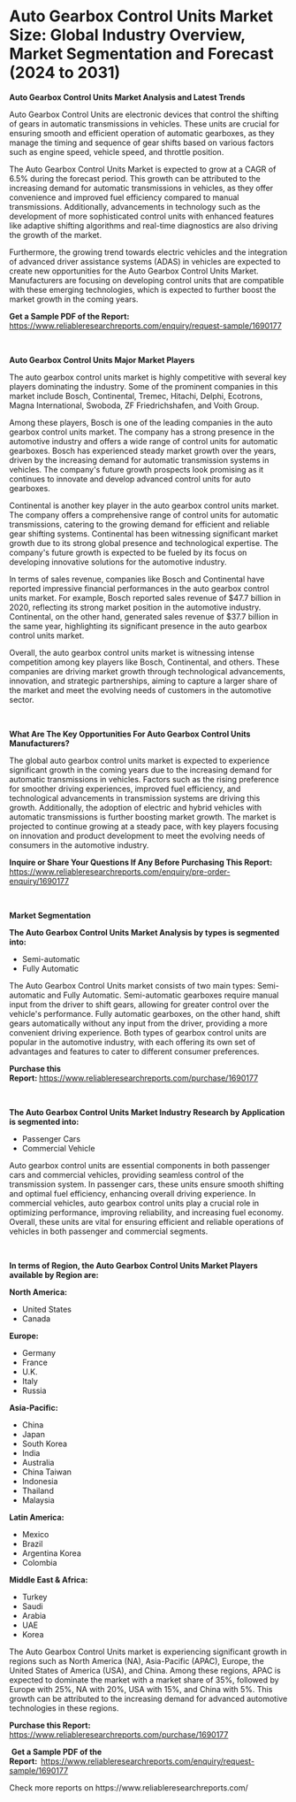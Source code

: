 <p><h1>Auto Gearbox Control Units Market Size: Global Industry Overview, Market Segmentation and Forecast (2024 to 2031)</h1></p><p><strong>Auto Gearbox Control Units Market Analysis and Latest Trends</strong></p>
<p><p>Auto Gearbox Control Units are electronic devices that control the shifting of gears in automatic transmissions in vehicles. These units are crucial for ensuring smooth and efficient operation of automatic gearboxes, as they manage the timing and sequence of gear shifts based on various factors such as engine speed, vehicle speed, and throttle position. </p><p>The Auto Gearbox Control Units Market is expected to grow at a CAGR of 6.5% during the forecast period. This growth can be attributed to the increasing demand for automatic transmissions in vehicles, as they offer convenience and improved fuel efficiency compared to manual transmissions. Additionally, advancements in technology such as the development of more sophisticated control units with enhanced features like adaptive shifting algorithms and real-time diagnostics are also driving the growth of the market.</p><p>Furthermore, the growing trend towards electric vehicles and the integration of advanced driver assistance systems (ADAS) in vehicles are expected to create new opportunities for the Auto Gearbox Control Units Market. Manufacturers are focusing on developing control units that are compatible with these emerging technologies, which is expected to further boost the market growth in the coming years.</p></p>
<p><strong>Get a Sample PDF of the Report:&nbsp;</strong> <a href="https://www.reliableresearchreports.com/enquiry/request-sample/1690177">https://www.reliableresearchreports.com/enquiry/request-sample/1690177</a></p>
<p>&nbsp;</p>
<p><strong>Auto Gearbox Control Units Major Market Players</strong></p>
<p><p>The auto gearbox control units market is highly competitive with several key players dominating the industry. Some of the prominent companies in this market include Bosch, Continental, Tremec, Hitachi, Delphi, Ecotrons, Magna International, Swoboda, ZF Friedrichshafen, and Voith Group.</p><p>Among these players, Bosch is one of the leading companies in the auto gearbox control units market. The company has a strong presence in the automotive industry and offers a wide range of control units for automatic gearboxes. Bosch has experienced steady market growth over the years, driven by the increasing demand for automatic transmission systems in vehicles. The company's future growth prospects look promising as it continues to innovate and develop advanced control units for auto gearboxes.</p><p>Continental is another key player in the auto gearbox control units market. The company offers a comprehensive range of control units for automatic transmissions, catering to the growing demand for efficient and reliable gear shifting systems. Continental has been witnessing significant market growth due to its strong global presence and technological expertise. The company's future growth is expected to be fueled by its focus on developing innovative solutions for the automotive industry.</p><p>In terms of sales revenue, companies like Bosch and Continental have reported impressive financial performances in the auto gearbox control units market. For example, Bosch reported sales revenue of $47.7 billion in 2020, reflecting its strong market position in the automotive industry. Continental, on the other hand, generated sales revenue of $37.7 billion in the same year, highlighting its significant presence in the auto gearbox control units market.</p><p>Overall, the auto gearbox control units market is witnessing intense competition among key players like Bosch, Continental, and others. These companies are driving market growth through technological advancements, innovation, and strategic partnerships, aiming to capture a larger share of the market and meet the evolving needs of customers in the automotive sector.</p></p>
<p>&nbsp;</p>
<p><strong>What Are The Key Opportunities For Auto Gearbox Control Units Manufacturers?</strong></p>
<p><p>The global auto gearbox control units market is expected to experience significant growth in the coming years due to the increasing demand for automatic transmissions in vehicles. Factors such as the rising preference for smoother driving experiences, improved fuel efficiency, and technological advancements in transmission systems are driving this growth. Additionally, the adoption of electric and hybrid vehicles with automatic transmissions is further boosting market growth. The market is projected to continue growing at a steady pace, with key players focusing on innovation and product development to meet the evolving needs of consumers in the automotive industry.</p></p>
<p><strong>Inquire or Share Your Questions If Any Before Purchasing This Report:</strong> <a href="https://www.reliableresearchreports.com/enquiry/pre-order-enquiry/1690177">https://www.reliableresearchreports.com/enquiry/pre-order-enquiry/1690177</a></p>
<p>&nbsp;</p>
<p><strong>Market Segmentation</strong></p>
<p><strong>The Auto Gearbox Control Units Market Analysis by types is segmented into:</strong></p>
<p><ul><li>Semi-automatic</li><li>Fully Automatic</li></ul></p>
<p><p>The Auto Gearbox Control Units market consists of two main types: Semi-automatic and Fully Automatic. Semi-automatic gearboxes require manual input from the driver to shift gears, allowing for greater control over the vehicle's performance. Fully automatic gearboxes, on the other hand, shift gears automatically without any input from the driver, providing a more convenient driving experience. Both types of gearbox control units are popular in the automotive industry, with each offering its own set of advantages and features to cater to different consumer preferences.</p></p>
<p><strong>Purchase this Report:&nbsp;</strong><a href="https://www.reliableresearchreports.com/purchase/1690177">https://www.reliableresearchreports.com/purchase/1690177</a></p>
<p>&nbsp;</p>
<p><strong>The Auto Gearbox Control Units Market Industry Research by Application is segmented into:</strong></p>
<p><ul><li>Passenger Cars</li><li>Commercial Vehicle</li></ul></p>
<p><p>Auto gearbox control units are essential components in both passenger cars and commercial vehicles, providing seamless control of the transmission system. In passenger cars, these units ensure smooth shifting and optimal fuel efficiency, enhancing overall driving experience. In commercial vehicles, auto gearbox control units play a crucial role in optimizing performance, improving reliability, and increasing fuel economy. Overall, these units are vital for ensuring efficient and reliable operations of vehicles in both passenger and commercial segments.</p></p>
<p>&nbsp;</p>
<p><strong>In terms of Region, the Auto Gearbox Control Units Market Players available by Region are:</strong></p>
<p>
    <p> <strong> North America: </strong>
        <ul>
            <li>United States</li>
            <li>Canada</li>
        </ul>
        </p> 
    <p> <strong> Europe: </strong>
        <ul>
            <li>Germany</li>
            <li>France</li>
            <li>U.K.</li>
            <li>Italy</li>
            <li>Russia</li>
        </ul>
        </p> 
    <p> <strong> Asia-Pacific: </strong>
        <ul>
            <li>China</li>
            <li>Japan</li>
            <li>South Korea</li>
            <li>India</li>
            <li>Australia</li>
            <li>China Taiwan</li>
            <li>Indonesia</li>
            <li>Thailand</li>
            <li>Malaysia</li>
        </ul>
        </p> 
    <p> <strong> Latin America: </strong>
        <ul>
            <li>Mexico</li>
            <li>Brazil</li>
            <li>Argentina Korea</li>
            <li>Colombia</li>
        </ul>
        </p> 
    <p> <strong> Middle East & Africa: </strong>
        <ul>
            <li>Turkey</li>
            <li>Saudi</li>
            <li>Arabia</li>
            <li>UAE</li>
            <li>Korea</li>
        </ul>
    </p>
    </p>
<p><p>The Auto Gearbox Control Units market is experiencing significant growth in regions such as North America (NA), Asia-Pacific (APAC), Europe, the United States of America (USA), and China. Among these regions, APAC is expected to dominate the market with a market share of 35%, followed by Europe with 25%, NA with 20%, USA with 15%, and China with 5%. This growth can be attributed to the increasing demand for advanced automotive technologies in these regions.</p></p>
<p><strong>Purchase this Report: </strong><a href="https://www.reliableresearchreports.com/purchase/1690177">https://www.reliableresearchreports.com/purchase/1690177</a></p>
<p>&nbsp;<strong>Get a Sample PDF of the Report:&nbsp;&nbsp;</strong><a href="https://www.reliableresearchreports.com/enquiry/request-sample/1690177">https://www.reliableresearchreports.com/enquiry/request-sample/1690177</a></p>
<p><strong></strong></p>
<p>Check more reports on https://www.reliableresearchreports.com/</p>